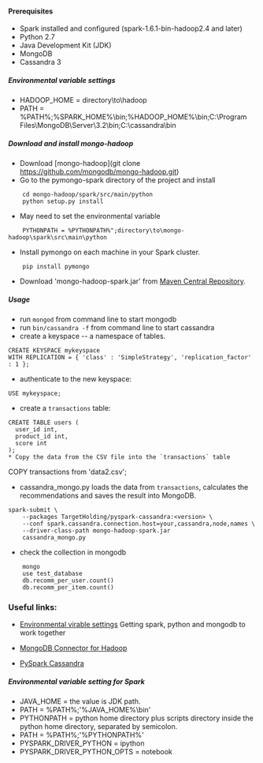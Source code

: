 #### Prerequisites
- Spark installed and configured (spark-1.6.1-bin-hadoop2.4 and later)
- Python 2.7
- Java Development Kit (JDK)
- MongoDB
- Cassandra 3

##### Environmental variable settings
* HADOOP_HOME = directory\to\hadoop
* PATH = %PATH%;%SPARK_HOME%\bin;%HADOOP_HOME%\bin;C:\Program Files\MongoDB\Server\3.2\bin;C:\cassandra\bin

##### Download and install mongo-hadoop
* Download [mongo-hadoop](git clone https://github.com/mongodb/mongo-hadoop.git)
* Go to the pymongo-spark directory of the project and install
```
	cd mongo-hadoop/spark/src/main/python
	python setup.py install
```
* May need to set the environmental variable
```
	PYTHONPATH = %PYTHONPATH%";directory\to\mongo-hadoop\spark\src\main\python
```
* Install pymongo on each machine in your Spark cluster.
```	
	pip install pymongo
```
* Download 'mongo-hadoop-spark.jar' from [Maven Central Repository](http://search.maven.org/).


##### Usage
* run `mongod` from command line to start mongodb
* run `bin/cassandra -f` from command line to start cassandra
* create a keyspace -- a namespace of tables.
```
CREATE KEYSPACE mykeyspace
WITH REPLICATION = { 'class' : 'SimpleStrategy', 'replication_factor' : 1 };
```
* authenticate to the new keyspace:
```
USE mykeyspace;
```
* create a `transactions` table:
```
CREATE TABLE users (
  user_id int,
  product_id int,
  score int
);
* Copy the data from the CSV file into the `transactions` table
```
COPY transactions from 'data2.csv';
* cassandra_mongo.py loads the data from `transactions`, calculates the recommendations and saves the result into MongoDB.
```
spark-submit \
    --packages TargetHolding/pyspark-cassandra:<version> \
    --conf spark.cassandra.connection.host=your,cassandra,node,names \
    --driver-class-path mongo-hadoop-spark.jar
    cassandra_mongo.py
``` 
* check the collection in mongodb
```
	mongo
	use test_database
	db.recomm_per_user.count()
	db.recomm_per_item.count()
```


### Useful links:

 * [Environmental virable settings](http://stackoverflow.com/questions/33391840/getting-spark-python-and-mongodb-to-work-together) Getting spark, python and mongodb to work together

 * [MongoDB Connector for Hadoop](https://github.com/mongodb/mongo-hadoop)

 * [PySpark Cassandra](https://github.com/TargetHolding/pyspark-cassandra)


##### Environmental variable setting for Spark

* JAVA_HOME = the value is JDK path.
* PATH =  %PATH%;'%JAVA_HOME%\bin'
* PYTHONPATH = python home directory plus scripts directory inside the python home directory, separated by semicolon.
* PATH = %PATH%;'%PYTHONPATH%'
* PYSPARK_DRIVER_PYTHON = ipython
* PYSPARK_DRIVER_PYTHON_OPTS = notebook
